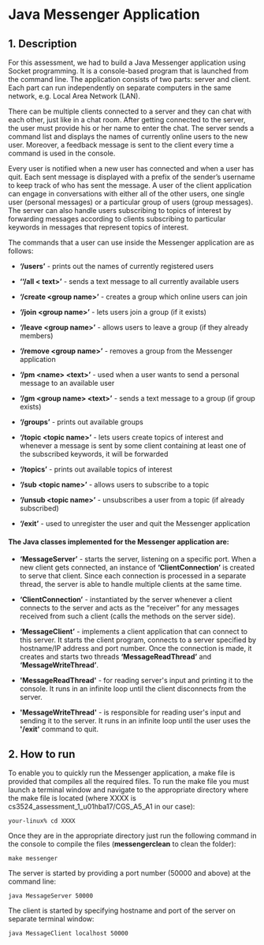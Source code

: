 # Java Messenger Application

## 1. Description

For this assessment, we had to build a Java Messenger application using Socket programming. It is a console-based program that is launched from the command line. The application consists of two parts: server and client. Each part can run independently on separate computers in the same network, e.g. Local Area Network (LAN).

There can be multiple clients connected to a server and they can chat with each other, just like in a chat room. After getting connected to the server, the user must provide his or her name to enter the chat. The server sends a command list and displays the names of currently online users to the new user. Moreover, a feedback message is sent to the client every time a command is used in the console.

Every user is notified when a new user has connected and when a user has quit. Each sent message is displayed with a prefix of the sender’s username to keep track of who has sent the message. A user of the client application can engage in conversations with either all of the other users, one single user (personal messages) or a particular group of users (group messages). The server can also handle users subscribing to topics of interest by forwarding messages according to clients subscribing to particular keywords in messages that represent topics of interest.

The commands that a user can use inside the Messenger application are as follows:

* **‘/users’** - prints out the names of currently registered users

* **‘‘/all < text>’** - sends a text message to all currently available users

* **‘/create \<group name>’** - creates a group which online users can join

* **‘/join \<group name>’** - lets users join a group (if it exists)

* **‘/leave \<group name>’** - allows users to leave a group (if they already members)

* **‘/remove \<group name>’** - removes a group from the Messenger application

* **‘/pm \<name> \<text>’** - used when a user wants to send a personal message to an available user

* **‘/gm \<group name> \<text>’** - sends a text message to a group (if group exists)

* **‘/groups’** - prints out available groups

* **‘/topic \<topic name>’** - lets users create topics of interest and whenever a message is sent by some client containing at least one of the subscribed keywords, it will be forwarded

* **‘/topics’** - prints out available topics of interest

* **‘/sub \<topic name>’** - allows users to subscribe to a topic

* **‘/unsub \<topic name>’** - unsubscribes a user from a topic (if already subscribed)

* **‘/exit’** - used to unregister the user and quit the Messenger application

#### The Java classes implemented for the Messenger application are:

* **‘MessageServer’** - starts the server, listening on a specific port. When a new client gets connected, an instance of **‘ClientConnection’** is created to serve that client. Since each connection is processed in a separate thread, the server is able to handle multiple clients at the same time.

* **‘ClientConnection’** - instantiated by the server whenever a client connects to the server and acts as the “receiver” for any messages received from such a client (calls the methods on the server side).

* **‘MessageClient’** - implements a client application that can connect to this server. It starts the client program, connects to a server specified by hostname/IP address and port number. Once the connection is made, it creates and starts two threads **‘MessageReadThread’** and **‘MessageWriteThread’**.

* **'MessageReadThread'** - for reading server's input and printing it to the
console. It runs in an infinite loop until the client disconnects from the server.

* **'MessageWriteThread'** - is responsible for reading user's input and sending it to the server. It runs in an infinite loop until the user uses the **'/exit'** command to quit.

## 2. How to run

To enable you to quickly run the Messenger application, a make file is provided that compiles all the required files. To run the make file you must launch a terminal window and navigate to the appropriate directory where the make file is located (where XXXX is cs3524_assessment_1_u01hba17/CGS_A5_A1 in our case):

  ```
  your-linux% cd XXXX
  ```

Once they are in the appropriate directory just run the following command in the console to compile the files (**messengerclean** to clean the folder):

  ```
  make messenger
  ```

The server is started by providing a port number (50000 and above) at the command line:

  ```
  java MessageServer 50000
  ```

The client is started by specifying hostname and port of the server on separate terminal window:

  ```
  java MessageClient localhost 50000
  ```
